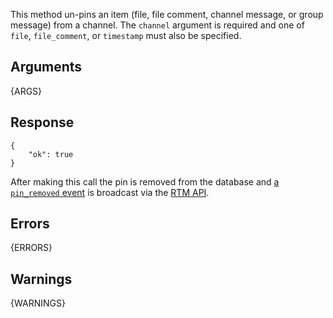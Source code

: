 
This method un-pins an item (file, file comment, channel message, or group message) from a channel.
The `channel` argument is required and one of `file`, `file_comment`, or `timestamp` must also be specified.


## Arguments

{ARGS}


## Response

	{
		"ok": true
	}

After making this call the pin is removed from the database and [a `pin_removed` event](/events/pin_removed) is broadcast via the [RTM API](/rtm).


## Errors

{ERRORS}

## Warnings

{WARNINGS}
